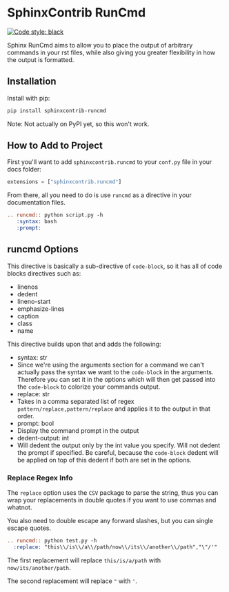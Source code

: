 # SphinxContrib RunCmd

[![Code style: black](https://img.shields.io/badge/code%20style-black-000000.svg)](https://github.com/ambv/black)

Sphinx RunCmd aims to allow you to place the output of arbitrary commands in your rst files, while also giving you greater flexibility in how the output is formatted.

## Installation

Install with pip:
```sh
pip install sphinxcontrib-runcmd
```

Note: Not actually on PyPI yet, so this won't work.

## How to Add to Project
First you'll want to add `sphinxcontrib.runcmd` to your `conf.py` file in your docs folder:

```python
extensions = ["sphinxcontrib.runcmd"]
```

From there, all you need to do is use `runcmd` as a directive in your documentation files.
```rst
.. runcmd:: python script.py -h
   :syntax: bash
   :prompt:
```

## runcmd Options

This directive is basically a sub-directive of `code-block`, so it has all of code blocks directives such as:
 - linenos
 - dedent
 - lineno-start
 - emphasize-lines
 - caption
 - class
 - name

This directive builds upon that and adds the following:
 - syntax: str
  - Since we're using the arguments section for a command we can't actually pass the syntax we want to the `code-block` in the arguments. Therefore you can set it in the options which will then get passed into the `code-block` to colorize your commands output.
 - replace: str
  - Takes in a comma separated list of regex `pattern/replace,pattern/replace` and applies it to the output in that order.
 - prompt: bool
  - Display the command prompt in the output
 - dedent-output: int
  - Will dedent the output only by the int value you specify. Will not dedent the prompt if specified. Be careful, because the `code-block` dedent will be applied on top of this dedent if both are set in the options.

### Replace Regex Info

The `replace` option uses the `CSV` package to parse the string, thus you can wrap your replacements in double quotes if you want to use commas and whatnot.

You also need to double escape any forward slashes, but you can single escape quotes.

```rst
.. runcmd:: python test.py -h
  :replace: "this\\/is\\/a\\/path/now\\/its\\/another\\/path","\"/'"
```

The first replacement will replace `this/is/a/path` with `now/its/another/path`.

The second replacement will replace `"` with `'`.
